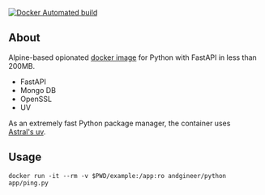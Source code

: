 [![Docker Automated build](https://img.shields.io/docker/image-size/andgineer/python)](https://hub.docker.com/r/andgineer/python)

## About

Alpine-based opionated [docker image](https://hub.docker.com/r/andgineer/python) for Python with FastAPI in less than 200MB.

- FastAPI
- Mongo DB
- OpenSSL
- UV

As an extremely fast Python package manager, the container uses  
[Astral's uv](https://github.com/astral-sh/uv).

## Usage

    docker run -it --rm -v $PWD/example:/app:ro andgineer/python app/ping.py
